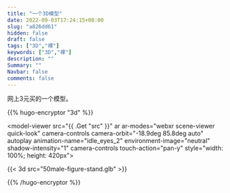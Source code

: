 ```yaml
---
title: "一个3D模型"
date: 2022-09-03T17:24:15+08:00
slug: "a826dd61"
hidden: false
draft: false
tags: ["3D","裸"]
keywords: ["3D","裸"]
description: ""
Summary: ""
Navbar: false
comments: false
---
```


网上3元买的一个模型。

<!--more-->



{{% hugo-encryptor "3d" %}}

  <script type="module" src="https://unpkg.com/@google/model-viewer/dist/model-viewer.min.js"></script>
<model-viewer src="{{ .Get "src" }}" ar ar-modes="webxr scene-viewer quick-look" camera-controls
    camera-orbit="-18.9deg 85.8deg auto" autoplay animation-name="idle_eyes_2" environment-image="neutral"
    shadow-intensity="1" camera-controls touch-action="pan-y" style="width: 100%; height: 420px"></model-viewer>



{{< 3d src="50male-figure-stand.glb" >}}



{{% /hugo-encryptor %}}

